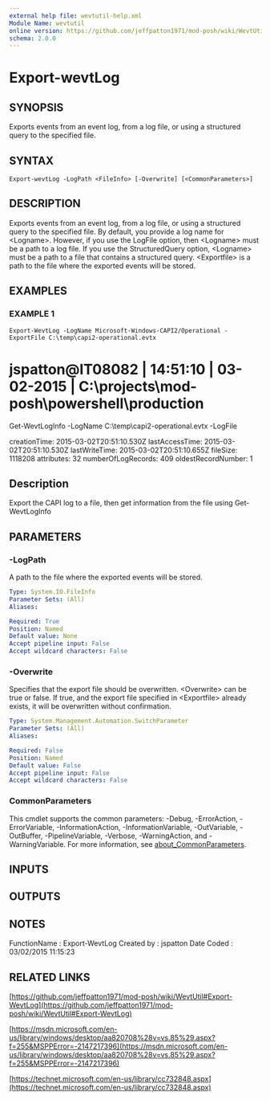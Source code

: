 ```yaml
---
external help file: wevtutil-help.xml
Module Name: wevtutil
online version: https://github.com/jeffpatton1971/mod-posh/wiki/WevtUtil#Export-WevtLog
schema: 2.0.0
---
```


# Export-wevtLog

## SYNOPSIS
Exports events from an event log, from a log file, or using
a structured query to the specified file.

## SYNTAX

```
Export-wevtLog -LogPath <FileInfo> [-Overwrite] [<CommonParameters>]
```

## DESCRIPTION
Exports events from an event log, from a log file, or using
a structured query to the specified file.
By default, you provide
a log name for \<Logname\>.
However, if you use the LogFile option, then
\<Logname\> must be a path to a log file.
If you use the StructuredQuery
option, \<Logname\> must be a path to a file that contains a structured
query.
\<Exportfile\> is a path to the file where the exported events
will be stored.

## EXAMPLES

### EXAMPLE 1
```
Export-WevtLog -LogName Microsoft-Windows-CAPI2/Operational -ExportFile C:\temp\capi2-operational.evtx
```

# jspatton@IT08082 | 14:51:10 | 03-02-2015 | C:\projects\mod-posh\powershell\production #
Get-WevtLogInfo -LogName C:\temp\capi2-operational.evtx -LogFile

creationTime: 2015-03-02T20:51:10.530Z
lastAccessTime: 2015-03-02T20:51:10.530Z
lastWriteTime: 2015-03-02T20:51:10.655Z
fileSize: 1118208
attributes: 32
numberOfLogRecords: 409
oldestRecordNumber: 1

Description
-----------
Export the CAPI log to a file, then get information from the file using Get-WevtLogInfo

## PARAMETERS

### -LogPath
A path to the file where the exported events will be stored.

```yaml
Type: System.IO.FileInfo
Parameter Sets: (All)
Aliases:

Required: True
Position: Named
Default value: None
Accept pipeline input: False
Accept wildcard characters: False
```

### -Overwrite
Specifies that the export file should be overwritten.
\<Overwrite\>
can be true or false.
If true, and the export file specified in
\<Exportfile\> already exists, it will be overwritten without
confirmation.

```yaml
Type: System.Management.Automation.SwitchParameter
Parameter Sets: (All)
Aliases:

Required: False
Position: Named
Default value: False
Accept pipeline input: False
Accept wildcard characters: False
```

### CommonParameters
This cmdlet supports the common parameters: -Debug, -ErrorAction, -ErrorVariable, -InformationAction, -InformationVariable, -OutVariable, -OutBuffer, -PipelineVariable, -Verbose, -WarningAction, and -WarningVariable. For more information, see [about_CommonParameters](http://go.microsoft.com/fwlink/?LinkID=113216).

## INPUTS

## OUTPUTS

## NOTES
FunctionName : Export-WevtLog
Created by   : jspatton
Date Coded   : 03/02/2015 11:15:23

## RELATED LINKS

[https://github.com/jeffpatton1971/mod-posh/wiki/WevtUtil#Export-WevtLog](https://github.com/jeffpatton1971/mod-posh/wiki/WevtUtil#Export-WevtLog)

[https://msdn.microsoft.com/en-us/library/windows/desktop/aa820708%28v=vs.85%29.aspx?f=255&MSPPError=-2147217396](https://msdn.microsoft.com/en-us/library/windows/desktop/aa820708%28v=vs.85%29.aspx?f=255&MSPPError=-2147217396)

[https://technet.microsoft.com/en-us/library/cc732848.aspx](https://technet.microsoft.com/en-us/library/cc732848.aspx)


